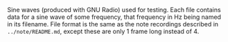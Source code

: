 Sine waves (produced with GNU Radio) used for testing. Each file 
contains data for a sine wave of some frequency, that frequency 
in Hz being named in its filename. File format is the same as 
the note recordings described in `../note/README.md`, except these 
are only 1 frame long instead of 4.

